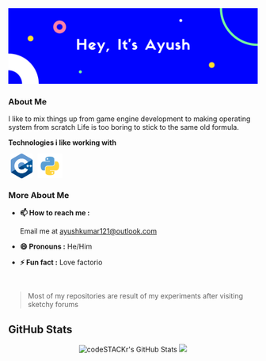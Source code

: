 <img src="images/banner.png" alt="hey, it's ayush" />   

### About Me  

I like to mix things up from game engine development to making operating system from scratch Life is too boring to stick to the same old formula.

**Technologies i like working with**

<img align="left" alt="cpp" src="images/logos/cpp.svg" height="50px" style="margin: 0 5px">
<img align="left" alt="python" src="images/logos/python.svg" height="50px" style="margin: 0 5px">

<br/>
<br/>
<br/>

### More About Me  
    
- **📫 How to reach me :**  

    Email me at ayushkumar121@outlook.com
    
- **😄 Pronouns :** He/Him
- **⚡ Fun fact :** Love factorio  
<br/>

> Most of my repositories are result of my experiments after visiting sketchy forums

 ## GitHub Stats

  
  <p align="center">
  <img alt="codeSTACKr's GitHub Stats" src="https://github-readme-stats-six-flame.vercel.app/api?username=ayushkumar121&show_icons=true&hide_border=false&theme=tokyonight" />
  <img src="https://github-readme-stats.vercel.app/api/top-langs/?username=ayushkumar121&title_color=f0883e&text_color=c9d1d9&bg_color=0d1117&hide_border=true&hide=html&layout=compact&langs_count=7">
</p>

